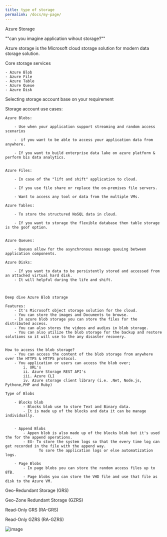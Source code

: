 ```yaml
---
title: type of storage
permalink: /docs/my-page/
---
```



Azure Storage




""can you imagine application wihout storage?""




Azure storage is the Microsoft cloud storage solution for modern data storage solution.


Core storage services

	- Azure Blob
	- Azure File
	- Azure Table
	- Azure Queue
	- Azure Disk

Selecting storage account base on your requirement 

Storage account use cases: 

	Azure Blobs:
	
		- Use when your application support streaming and random access scenarios
		
		-  if you want to be able to access your application data from anywhere.
		
		- If you want to build enterprise data lake on azure platform & perform bis data analytics.
		
		
	Azure Files:
		
		- In case of the "lift and shift" application to cloud.
		
		- If you use file share or replace the on-premises file servers.
		
		- Want to access any tool or data from the multiple VMs.
	
	Azure Tables:
	
		- To store the structured NoSQL data in cloud.
		
		- If you want to storage the flexible database then table storage is the goof option.
	
	
	Azure Queues:
	
		- Queues allow for the asynchronous message queuing between application components.
	
	Azure Disks:
	
		- If you want to data to be persistently stored and accessed from an attached virtual hard disk.
		- It will helpful during the life and shift.
	
	

	Deep dive Azure Blob storage
	
	Features:
		- It's Microsoft object storage solution for the cloud.
		- You can store the images and Documents to browse.
		- In azure blob storage you can store the files for the distributed access.
		- You can also stores the videos and audios in blob storage.
		- You can also utilize the blob storage for the backup and restore solutions so it will use to the any disaster recovery.
	
	
	How to access the blob storage?
		- You can access the content of the blob storage from anywhere over the HTTPS & HTTPS protocol.
		- You application or users can access the blob over;
			i. URL's
			ii. Azure Storage REST API's
			iii. Azure CLI
			iv. Azure storage client library (i.e. .Net, Node.js, Pythone,PHP and Ruby)
	
	Type of Blobs
	
		- Blocks blob
			- Blocks blob use to store Text and Binary data. 
			- It is made up of the blocks and data it can be manage individually.
	
	
		- Append Blobs
			- Appen blob is also made up of the blocks blob but it's used the for the append operations.
			- EX- To store the system logs so that the every time log can get recorded in the file with the append way.
			       To sore the application logs or else automatization logs.
			
		- Page Blobs
			- In page blobs you can store the random access files up to 8TB.
			- Page blobs you can store the VHD file and use that file as disk to the Azure VM.
		
	 
	


Geo-Redundant Storage (GRS)

Geo-Zone Redundant Storage (GZRS)

Read-Only GRS (RA-GRS)

Read-Only GZRS (RA-GZRS)






























![image](https://user-images.githubusercontent.com/44284581/121773490-f1acca80-cb99-11eb-9a71-cddf1dd8b003.png)
